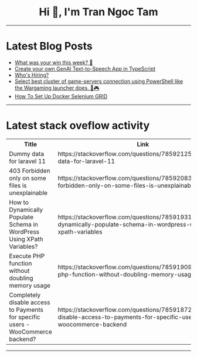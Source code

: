 <h1 align="center">Hi 👋, I'm Tran Ngoc Tam</h1>

---

# Latest Blog Posts 
<!-- BLOG-POST-LIST:START -->
- [What was your win this week? 🙌](https://dev.to/devteam/what-was-your-win-this-week-5ep8)
- [Create your own GenAI Text-to-Speech App in TypeScript](https://dev.to/encore/create-your-own-genai-text-to-speech-app-in-typescript-11h7)
- [Who&#39;s Hiring?](https://dev.to/opensauced/whos-hiring-4j82)
- [Select best cluster of game-servers connection using PowerShell like the Wargaming launcher does. 🚀🎮](https://dev.to/uyriq/select-best-cluster-of-game-servers-connection-using-powershell-like-the-wargaming-launcher-does-n20)
- [How To Set Up Docker Selenium GRID](https://dev.to/debasmita-a/how-to-set-up-docker-selenium-grid-2e8f)
<!-- BLOG-POST-LIST:END -->

---

# Latest stack oveflow activity
<table>
  <tr><th>Title</th><th>Link</th></tr>
  <!-- STACKOVERFLOW:START --><tr><td>Dummy data for laravel 11</td><td>https://stackoverflow.com/questions/78592125/dummy-data-for-laravel-11</td></tr><tr><td>403 Forbidden only on some files is unexplainable</td><td>https://stackoverflow.com/questions/78592083/403-forbidden-only-on-some-files-is-unexplainable</td></tr><tr><td>How to Dynamically Populate Schema in WordPress Using XPath Variables?</td><td>https://stackoverflow.com/questions/78591931/how-to-dynamically-populate-schema-in-wordpress-using-xpath-variables</td></tr><tr><td>Execute PHP function without doubling memory usage</td><td>https://stackoverflow.com/questions/78591909/execute-php-function-without-doubling-memory-usage</td></tr><tr><td>Completely disable access to Payments for specific users - WooCommerce backend?</td><td>https://stackoverflow.com/questions/78591872/completely-disable-access-to-payments-for-specific-users-woocommerce-backend</td></tr><!-- STACKOVERFLOW:END -->
</table>

---


